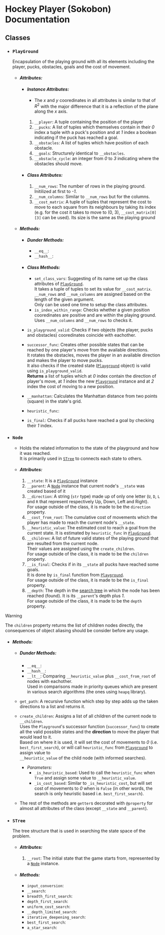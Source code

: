 # Hockey Player (Sokobon) Documentation

## Classes
- <h3 id="playground"><code>PlayGround</code></h3>
  Encapsulation of the playing ground with all its elements including the player, pucks,   obstacles, goals and the cost of movement.

  - #### _Attributes:_
    - #### _Instance Attributes:_
      - The $x$ and $y$ cooredinates in all attributes is similar to that of $R^{2}$ with the major difference that it is a reflection of the plane along the $x$ axis.
        <br/><br/>
      1. `__player`: A tuple containing the position of the player
      2. `__pucks`: A list of tuples which themselves contain in their _0_ index a tuple with a puck's position and at _1_ index a boolean indicating if the puck has reached a goal.
      3. `__obstacles`: A list of tuples which have position of each obstacle.
      4. `__goals`: Structurely identical to `__obstacles`.
      5. `__obstacle_cycle`: an integer from _0_ to _3_ indicating where the obstacles should move.
    - #### _Class Attributes:_
      1. `__num_rows`: The number of rows in the playing ground. Initilized at first to _-1_.
      2. `__num_columns`: Similar to `__num_rows` but for the columns.
      3. `__cost_matrix`: A tuple of tuples that represent the cost to move to each square from its neighbours by taking its index (e.g. for the cost it takes to move to (0, 3), `__cost_matrix[0][3]` can be used). Its size is the same as the playing ground

  - #### _Methods:_
    
    - #### *Dunder Methods:*
      - `__eq__`: 
      - `__hash__`:
        
    - #### *Class Methods:*
      - `set_class_vars`: Suggesting of its name set up the class attributes of <a href="#playground">`PlayGround`</a>.
        <br> It takes a tuple of tuples to set its value for `__cost_matrix`. `__num_rows` and `__num_columns` are assigned based on the length of the given argument.
        <br> Only can be used one time to setup the class attributes.
      - `is_index_within_range`: Checks whether a given position cooredinates are positive and are within the playing ground.
        <br> Uses `__num_columns` and `__num_rows` to checks it.
        
    - `is_playground_valid`: Checks if two objects (the player, pucks and obstacles) cooredinates coincide with eachother.
    - `successor_func`: Creates other possible states that can be reached by one player's move from the available directions.
      <br> It rotates the obstacles, moves the player in an available direction and makes the player to move pucks.
      <br> It also checks if the created state ([`Playground`](#playground) object) is valid using `is_playground_valid`.
      <br> **Returns** a list of tuples which at _0_ index contain the direction of player's move, at _1_ index the new [`Playground`](#playground) instance and at _2_ index the cost of moving to a new position.
    - `__manhattan`: Calculates the Manhattan distance from two points (square) in the state's grid.
    - `heuristic_func`:
    - `is_final`: Checks if all pucks have reached a goal by checking their _1_ index.
      
- ### `Node`

  - Holds the related information to the state of the playground and how it was reached.
    <br> It is primarily used in [`STree`](#stree) to connects each state to others.

  - #### _Attributes:_

    1. `__state`: It is a [`PlayGround`](#playground) instance
    2. `__parent`: A [`Node`](#node) instance that current node's `__state` was created based of it
    3. `__direction`: A string (`str` type) made up of only one letter (`U`, `D`, `L` and `R` that represent respectively Up, Down, Left and Right).
       <br> For usage outside of the class, it is made to be the `direction` property.
    4. `__cost_from_root`: The cumulative cost of movements which the player has made to reach the current node's `__state`.
    5. `__heuristic_value`: The estimated cost to reach a goal from the current state. It is estimated by `heuristic_func` in <a href="#playground">`PlayGround`</a>.
    6. `__children`: A list of future valid states of the playing ground that are resulted from the current node.
       <br> Their values are assigned using the `create_children`.
       <br> For usage outside of the class, it is made to be the `children` property.
    8. `__is_final`: Checks if in its `__state` all pucks have reached some goals.
       <br> It is done by `is_final` function from [`Playground`](#playground).
       <br> For usage outside of the class, it is made to be the `is_final` property.
    9. `__depth`: The depth in the [search tree](#stree) in which the node has been reached (found). It is its `__parent`'s depth plus _1_.
       <br> For usage outside of the class, it is made to be the `depth` property.
> [!warning]
> The `children` property returns the list of children nodes directly, the consequences of object aliasing should be consider before any usage.

  - #### _Methods:_
    
    - ##### Dunder Methods:
      - `__eq__`:
      - `__hash__`:
      - `__lt__`: Comparing `__heuristic_value` plus `__cost_from_root` of nodes with eachother.
      <br> Used in comparisons made in priority queues which are present in various search algorithms (the ones using `heapq` library).
 
    - `get_path`: A recursive function which step by step adds up the taken directions to a list and returns it.
    - `create_children`: Assigns a list of all children of the current node to `__children`. 
      <br> Uses the `Playground`'s successor function (`successor_func`) to create all the valid possible states and the __direction__ to move the player that would lead to it.
      <br> Based on where it is used, it will set the cost of movements to _0_ (i.e. `best_first_search`), or will call `heuristic_func` from <a href="#playground">`Playground`</a> to assign value to       
      `__heuristic_value` of the child node (with informed searches).
      - *Parameters:*
        - `_is_heuristic_based`: Used to call the `heuristic_func` when `True` and assign some value to `__heuristic_value`.
        - `_is_cost_based`: Similar to `_is_heuristic_cost`, but will set cost of movements to _0_ when is `False` (in other words, the search is only heuristic based i.e. `best_first_search`).
    - The rest of the methods are `getter`s decorated with `@property` for almost all attributes of the class (except `__state` and `__parent`).

 - ### `STree`
   The tree structure that is used in searching the state space of the problem.
   - #### _Attributes:_
     1. `__root`: The initial state that the game starts from, represented by a <a href="#node">`Node`</a> instance.
   - #### _Methods:_
     - `input_conversion`:
     - `__search`:
     - `breadth_first_search`:
     - `depth_first_search`:
     - `uniform_cost_search`:
     - `__depth_limited_search`:
     - `iterative_deepening_search`:
     - `best_first_search`:
     - `a_star_search`:
